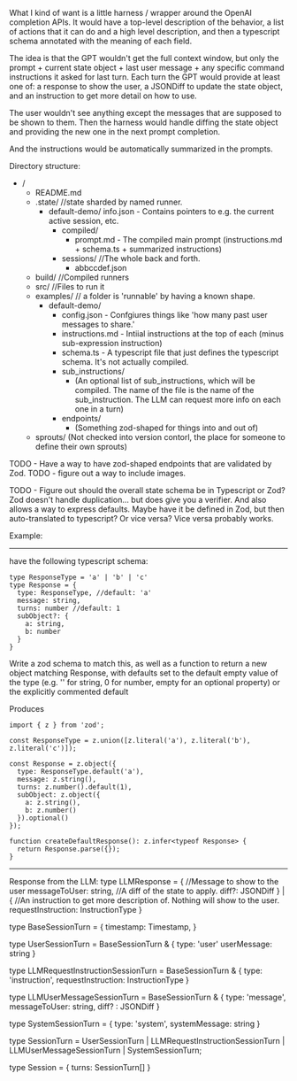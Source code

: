 
What I kind of want is a little harness / wrapper around the OpenAI completion APIs. It would have a top-level description of the behavior, a list of actions that it can do and a high level description, and then a typescript schema annotated with the meaning of each field.

The idea is that the GPT wouldn't get the full context window, but only the prompt + current state object + last user message + any specific command instructions it asked for last turn. Each turn the GPT would provide at least one of: a response to show the user, a JSONDiff to update the state object, and an instruction to get more detail on how to use.

The user wouldn't see anything except the messages that are supposed to be shown to them. Then the harness would handle diffing the state object and providing the new one in the next prompt completion.

And the instructions would be automatically summarized in the prompts.

Directory structure:

- /
  - README.md
  - .state/
    //state sharded by named runner.
    - default-demo/
        info.json - Contains pointers to e.g. the current active session, etc.
        - compiled/
            - prompt.md - The compiled main prompt (instructions.md + schema.ts + summarized instructions)
        - sessions/
            //The whole back and forth.
            - abbccdef.json 
  - build/
    //Compiled runners
  - src/
    //Files to run it
  - examples/
    // a folder is 'runnable' by having a known shape.
    - default-demo/
        - config.json - Confgiures things like 'how many past user messages to share.'
        - instructions.md - Intiial instructions at the top of each (minus sub-expression instruction)
        - schema.ts - A typescript file that just defines the typescript schema. It's not actually compiled.
        - sub_instructions/
            - (An optional list of sub_instructions, which will be compiled. The name of the file is the name of the sub_instruction. The LLM can request more info on each one in a turn)
        - endpoints/
            - (Something zod-shaped for things into and out of)
  - sprouts/
    (Not checked into version contorl, the place for someone to define their own sprouts)

TODO - Have a way to have zod-shaped endpoints that are validated by Zod.
TODO - figure out a way to include images.

TODO - Figure out should the overall state schema be in Typescript or Zod? Zod doesn't handle duplication... but does give you a verifier. And also allows a way to express defaults. Maybe have it be defined in Zod, but then auto-translated to typescript? Or vice versa? Vice versa probably works. 

Example:

----

 have the following typescript schema:

```
type ResponseType = 'a' | 'b' | 'c'
type Response = {
  type: ResponseType, //default: 'a'
  message: string, 
  turns: number //default: 1
  subObject?: {
    a: string,
    b: number
  }
}

```

Write a zod schema to match this, as well as a function to return a new object matching Response, with defaults set to the default empty value of the type (e.g. '' for string, 0 for number, empty for an optional property) or the explicitly commented default

Produces 

```
import { z } from 'zod';

const ResponseType = z.union([z.literal('a'), z.literal('b'), z.literal('c')]);

const Response = z.object({
  type: ResponseType.default('a'),
  message: z.string(),
  turns: z.number().default(1),
  subObject: z.object({
    a: z.string(),
    b: z.number()
  }).optional()
});

function createDefaultResponse(): z.infer<typeof Response> {
  return Response.parse({});
}
```

----

Response from the LLM: 
type LLMResponse = {
    //Message to show to the user
    messageToUser: string,
    //A diff of the state to apply.
    diff?: JSONDiff
} | {
    //An instruction to get more description of. Nothing will show to the user.
    requestInstruction: InstructionType
}

type BaseSessionTurn = {
    timestamp: Timestamp,
}

type UserSessionTurn = BaseSessionTurn & {
    type: 'user'
    userMessage: string 
}

type LLMRequestInstructionSessionTurn = BaseSessionTurn & {
    type: 'instruction',
    requestInstruction: InstructionType
}

type LLMUserMessageSessionTurn = BaseSessionTurn & {
    type: 'message',
    messageToUser: string,
    diff? : JSONDiff
}

type SystemSessionTurn = {
    type: 'system',
    systemMessage: string
}

type SessionTurn = UserSessionTurn
    | LLMRequestInstructionSessionTurn
    | LLMUserMessageSessionTurn
    | SystemSessionTurn;

type Session = {
    turns: SessionTurn[]
}